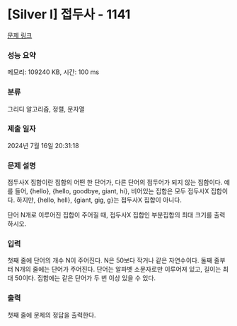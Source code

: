 # [Silver I] 접두사 - 1141 

[문제 링크](https://www.acmicpc.net/problem/1141) 

### 성능 요약

메모리: 109240 KB, 시간: 100 ms

### 분류

그리디 알고리즘, 정렬, 문자열

### 제출 일자

2024년 7월 16일 20:31:18

### 문제 설명

<p>접두사X 집합이란 집합의 어떤 한 단어가, 다른 단어의 접두어가 되지 않는 집합이다. 예를 들어, {hello}, {hello, goodbye, giant, hi}, 비어있는 집합은 모두 접두사X 집합이다. 하지만, {hello, hell}, {giant, gig, g}는 접두사X 집합이 아니다.</p>

<p>단어 N개로 이루어진 집합이 주어질 때, 접두사X 집합인 부분집합의 최대 크기를 출력하시오.</p>

### 입력 

 <p>첫째 줄에 단어의 개수 N이 주어진다. N은 50보다 작거나 같은 자연수이다. 둘째 줄부터 N개의 줄에는 단어가 주어진다. 단어는 알파벳 소문자로만 이루어져 있고, 길이는 최대 50이다. 집합에는 같은 단어가 두 번 이상 있을 수 있다.</p>

### 출력 

 <p>첫째 줄에 문제의 정답을 출력한다.</p>


